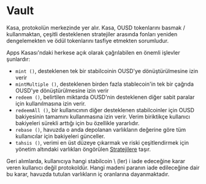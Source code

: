 # Vault

Kasa, protokolün merkezinde yer alır. Kasa, OUSD tokenlarını basmak / kullanmaktan, çeşitli desteklenen stratejiler arasında fonları yeniden dengelemekten ve ödül tokenlarını tasfiye etmekten sorumludur.

Apps Kasası'ndaki herkese açık olarak çağrılabilen en önemli işlevler şunlardır:

* `mint ()`, desteklenen tek bir stabilcoinin OUSD'ye dönüştürülmesine izin verir
* `mintMultiple ()`, desteklenen birden fazla stablecoin'in tek bir çağrıda OUSD'ye dönüştürülmesine izin verir
* `redeem ()`, belirtilen miktarda OUSD'nin desteklenen diğer sabit paralar için kullanılmasına izin verir.
* `redeemAll ()`, bir kullanıcının diğer desteklenen stabilcoinler için OUSD bakiyesinin tamamını kullanmasına izin verir. Verim biriktikçe kullanıcı bakiyeleri sürekli arttığı için bu özellikle yararlıdır.
* `rebase ()`, havuzda o anda depolanan varlıkların değerine göre tüm kullanıcılar için bakiyeleri günceller.
* `tahsis ()`, verimi en üst düzeye çıkarmak ve riski çeşitlendirmek için yönetim altındaki varlıkları öngörülen [Stratejilere](strategies.md) taşır.

Geri alımlarda, kullanıcıya hangi stabilcoin \ (ler) i iade edeceğine karar veren kullanıcı değil protokoldür. Hangi madeni paranın iade edileceğine dair bu karar, havuzda tutulan varlıkların iç oranlarına dayanmaktadır.



